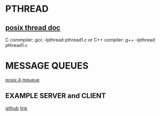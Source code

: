 # PTHREAD
## [posix thread doc](https://www.cs.cmu.edu/afs/cs/academic/class/15492-f07/www/pthreads.html)

C commpiler: gcc -lpthread pthread1.c
or
C++ compiler: g++ -lpthread pthread1.c

# MESSAGE QUEUES

[posix.4 mqueue](https://users.pja.edu.pl/~jms/qnx/help/watcom/clibref/mq_overview.html)

## EXAMPLE SERVER and CLIENT

[github](https://github.com/smitha1672/note/tree/master/cSkillTraning/linux_mqueue)
[link](https://stackoverflow.com/questions/3056307/how-do-i-use-mqueue-in-a-c-program-on-a-linux-based-system)



